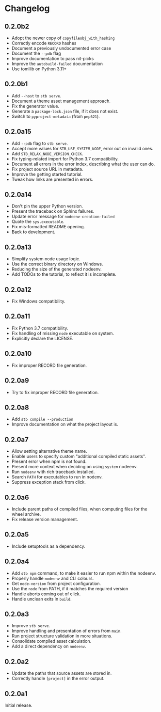 # Changelog

## 0.2.0b2

- Adopt the newer copy of `copyfileobj_with_hashing`
- Correctly encode `RECORD` hashes
- Document a previously undocumented error case
- Document the `--pdb` flag
- Improve documentation to pass nit-picks
- Improve the `autobuild-failed` documentation
- Use tomllib on Python 3.11+

## 0.2.0b1

- Add `--host` to `stb serve`.
- Document a theme asset management approach.
- Fix the generator value.
- Generate a `package-lock.json` file, if it does not exist.
- Switch to `pyproject-metadata` (from `pep621`).

## 0.2.0a15

- Add `--pdb` flag to `stb serve`.
- Accept more values for `STB_USE_SYSTEM_NODE`, error out on invalid ones.
- Add `STB_RELAX_NODE_VERSION_CHECK`.
- Fix typing-related import for Python 3.7 compatibility.
- Document all errors in the error index, describing what the user can do.
- Fix project source URL in metadata.
- Improve the getting started tutorial.
- Tweak how links are presented in errors.

## 0.2.0a14

- Don't pin the upper Python version.
- Present the traceback on Sphinx failures.
- Update error message for `nodeenv-creation-failed`
- Quote the `sys.executable`.
- Fix mis-formatted README opening.
- Back to development.

## 0.2.0a13

- Simplify system node usage logic.
- Use the correct binary directory on Windows.
- Reducing the size of the generated nodeenv.
- Add TODOs to the tutorial, to reflect it is incomplete.

## 0.2.0a12

- Fix Windows compatibility.

## 0.2.0a11

- Fix Python 3.7 compatibility.
- Fix handling of missing `node` executable on system.
- Explicitly declare the LICENSE.

## 0.2.0a10

- Fix improper RECORD file generation.

## 0.2.0a9

- Try to fix improper RECORD file generation.

## 0.2.0a8

- Add `stb compile --production`
- Improve documentation on what the project layout is.

## 0.2.0a7

- Allow setting alternative theme name.
- Enable users to specify custom "additional compiled static assets".
- Present error when npm is not found.
- Present more context when deciding on using `system` nodeenv.
- Run `nodeenv` with rich traceback installed.
- Search `PATH` for executables to run in nodenv.
- Suppress exception stack from click.

## 0.2.0a6

- Include parent paths of compiled files, when computing files for the wheel
  archive.
- Fix release version management.

## 0.2.0a5

- Include setuptools as a dependency.

## 0.2.0a4

- Add `stb npm` command, to make it easier to run npm within the nodeenv.
- Properly handle `nodeenv` and CLI colours.
- Get `node-version` from project configuration.
- Use the `node` from PATH, if it matches the required version
- Handle aborts coming out of click.
- Handle unclean exits in `build`.

## 0.2.0a3

- Improve `stb serve`.
- Improve handling and presentation of errors from `main`.
- Run project structure validation in more situations.
- Consolidate compiled asset calculation.
- Add a direct dependency on `nodeenv`.

## 0.2.0a2

- Update the paths that source assets are stored in.
- Correctly handle `[project]` in the error output.

## 0.2.0a1

Initial release.
